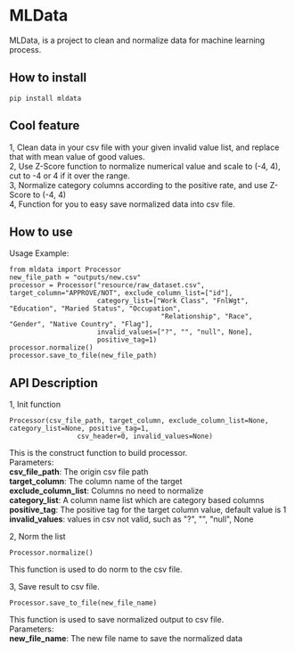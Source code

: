 # MLData      
MLData, is a project to clean and normalize data for machine learning process.


## How to install
```pip install mldata```


## Cool feature     
1, Clean data in your csv file with your given invalid value list, and replace that with mean value of good values.        
2, Use Z-Score function to normalize numerical value and scale to (-4, 4), cut to -4 or 4 if it over the range.             
3, Normalize category columns according to the positive rate, and use Z-Score to (-4, 4)       
4, Function for you to easy save normalized data into csv file.              
        

## How to use
Usage Example:    
```
from mldata import Processor
new_file_path = "outputs/new.csv"
processor = Processor("resource/raw_dataset.csv", target_column="APPROVE/NOT", exclude_column_list=["id"],
                      category_list=["Work Class", "FnlWgt", "Education", "Maried Status", "Occupation",
                                      "Relationship", "Race", "Gender", "Native Country", "Flag"],
                      invalid_values=["?", "", "null", None],
                      positive_tag=1)
processor.normalize()
processor.save_to_file(new_file_path)
```


## API Description    
1, Init function
```
Processor(csv_file_path, target_column, exclude_column_list=None, category_list=None, positive_tag=1,
                 csv_header=0, invalid_values=None)

```
This is the construct function to build processor.        
Parameters:      
**csv_file_path**: The origin csv file path                
**target_column**: The column name of the target              
**exclude_column_list**: Columns no need to normalize       
**category_list**: A column name list which are category based columns       
**positive_tag**: The positive tag for the target column value, default value is 1        
**invalid_values**: values in csv not valid, such as "?", "", "null", None     
            
2, Norm the list
```buildoutcfg
Processor.normalize()   
``` 
This function is used to do norm to the csv file.


3, Save result to csv file.    
```buildoutcfg
Processor.save_to_file(new_file_name)          
``` 
This function is used to save normalized output to csv file.                  
Parameters:       
**new_file_name**: The new file name to save the normalized data             